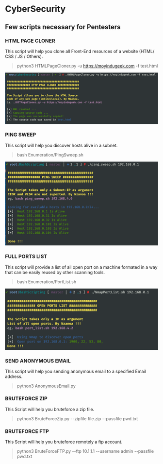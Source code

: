 # CyberSecurity
## Few scripts necessary for Pentesters

### HTML PAGE CLONER
This script will help you clone all Front-End resources of a website (HTML/ CSS / JS / Others).

> python3  HTMLPageCloner.py -u https://moyindugeek.com -f test.html

![HTTP Page Cloner](images/htmlpagecloner.png)

### PING SWEEP
This script will help you discover hosts alive in a subnet.

> bash Enumeration/PingSweep.sh

![Ping Sweep Screenshot](images/ping_sweep.png)

### FULL PORTS LIST
This script will provide a list of all open port on a machine formated in a way that can be easily reused by other scanning tools.

> bash Enumeration/PortList.sh

![Port List Screenshot](images/port_list.png)


### SEND ANONYMOUS EMAIL
This script will help you sending anonymous email to a specified Email address.

> python3 AnonymousEmail.py

### BRUTEFORCE ZIP
This Script will help you bruteforce a zip file.

> python3 BruteForceZip.py --zipfile file.zip --passfile pwd.txt

### BRUTEFORCE FTP
This Script will help you bruteforce remotely a ftp account.

> python3 BruteForceFTP.py --ftp 10.1.1.1 --username admin --passfile pwd.txt
